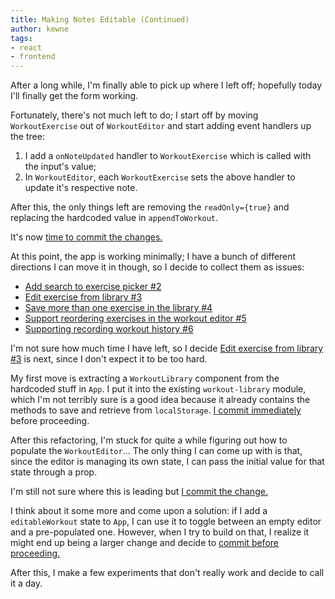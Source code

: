 ```yaml
---
title: Making Notes Editable (Continued)
author: kewne
tags:
- react
- frontend
---
```

After a long while, I'm finally
able to pick up where I left off;
hopefully today I'll finally get
the form working.

Fortunately, there's not much left to 
do;
I start off by moving `WorkoutExercise` out
of `WorkoutEditor` and start adding event handlers
up the tree:
1. I add a `onNoteUpdated` handler to `WorkoutExercise`
which is called with the input's value;
2. In `WorkoutEditor`, each `WorkoutExercise` sets
the above handler to update it's respective note.

After this, the only things left are removing the
`readOnly={true}` and replacing the hardcoded value
in `appendToWorkout`.

It's now [time to commit the changes.](https://github.com/kewne/wod-builder/commit/6c84aa3f670f48d2b4daf54946e35339e22e0c16)

At this point, the app is working minimally;
I have a bunch of different directions I can
move it in though, so I decide to collect them
as issues:
* [ Add search to exercise picker #2 ](https://github.com/kewne/wod-builder/issues/2)
* [ Edit exercise from library #3 ](https://github.com/kewne/wod-builder/issues/3)
* [ Save more than one exercise in the library #4 ](https://github.com/kewne/wod-builder/issues/4)
* [ Support reordering exercises in the workout editor #5 ](https://github.com/kewne/wod-builder/issues/5)
* [ Supporting recording workout history #6 ](https://github.com/kewne/wod-builder/issues/6)

I'm not sure how much time I have left, so
I decide [Edit exercise from library #3](https://github.com/kewne/wod-builder/issues/3)
is next, since I don't expect it to be too hard.

My first move is extracting a `WorkoutLibrary` component
from the hardcoded stuff in `App`.
I put it into the existing `workout-library` module,
which I'm not terribly sure is a good idea because it already
contains the methods to save and retrieve from `localStorage`.
[I commit immediately](https://github.com/kewne/wod-builder/commit/ed1f33bc5346c8f0e58d5d58315c2eb53dfeebf1)
before proceeding.

After this refactoring, I'm stuck for quite a while figuring
out how to populate the `WorkoutEditor`...
The only thing I can come up with is that, since the editor
is managing its own state, I can pass the initial value
for that state through a prop.

I'm still not sure where this is leading but [I commit the change.](https://github.com/kewne/wod-builder/commit/1388e561b192cc7947e911119d92c307f1587f3b)

I think about it some more and come upon a solution:
if I add a `editableWorkout` state to `App`, I can
use it to toggle between an empty editor and a pre-populated one.
However, when I try to build on that, I realize it
might end up being a larger change and decide to 
[commit before proceeding.](https://github.com/kewne/wod-builder/commit/c7e986917e81ff5bb23b0fe3cc1684f04cf176eb)

After this, I make a few experiments that don't really work and
decide to call it a day.